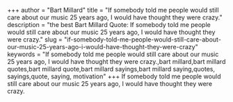 +++
author = "Bart Millard"
title = "If somebody told me people would still care about our music 25 years ago, I would have thought they were crazy."
description = "the best Bart Millard Quote: If somebody told me people would still care about our music 25 years ago, I would have thought they were crazy."
slug = "if-somebody-told-me-people-would-still-care-about-our-music-25-years-ago-i-would-have-thought-they-were-crazy"
keywords = "If somebody told me people would still care about our music 25 years ago, I would have thought they were crazy.,bart millard,bart millard quotes,bart millard quote,bart millard sayings,bart millard saying,quotes, sayings,quote, saying, motivation"
+++
If somebody told me people would still care about our music 25 years ago, I would have thought they were crazy.
